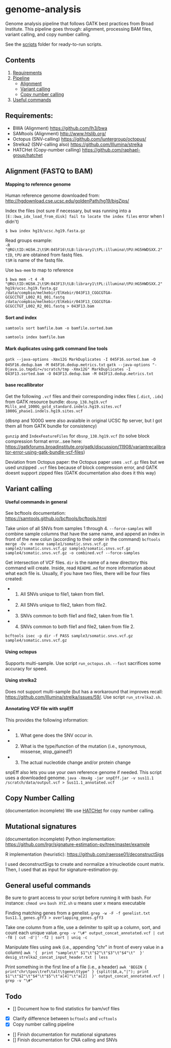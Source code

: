 # genome-analysis
Genome analysis pipeline that follows GATK best practices from Broad Institute. This pipeline goes through: alignment, processing BAM files, variant calling, and copy number calling. 

See the [scripts](https://github.com/programmingprincess/genome-analysis/tree/master/scripts) folder for ready-to-run scripts. 

## Contents ## 
1. [Requirements](#requirments)
2. [Pipeline](https://github.com/programmingprincess/genome-analysis/tree/master/scripts)
    - [Alignment](#alignment)
    - [Variant calling](#variantcalling)
    - [Copy number calling](#copynumbercalling)
3. [Useful commands](#commands)

## Requirements: 
<a name="requirments"></a>
* BWA (Alignment) https://github.com/lh3/bwa
* SAMtools (Alignment) http://www.htslib.org/
* Octopus (SNV-calling) https://github.com/luntergroup/octopus/
* Strelka2 (SNV-calling also) https://github.com/Illumina/strelka
* HATCHet (Copy-number calling) https://github.com/raphael-group/hatchet


## Alignment (FASTQ to BAM)
<a name="alignment"></a>
#### Mapping to reference genome 

Human reference genome downloaded from:
http://hgdownload.cse.ucsc.edu/goldenPath/hg19/bigZips/

Index the files (not sure if necessary, but was running into a `[E::bwa_idx_load_from_disk] fail to locate the index files` error when I didn't)

`$ bwa index hg19/ucsc.hg19.fasta.gz` 

Read groups example:  
`-R "@RG\tID:HG5H.2\tSM:045F16\tLB:library1\tPL:illumina\tPU:HG5HWDSXX.2"`  
`tID`, `tPU` are obtained from fastq files.   
`tSM` is name of the fastq file. 


Use `bwa-mem` to map to reference  

`$ bwa mem -t 4 -R "@RG\tID:HG5H.2\tSM:043F13\tLB:library1\tPL:illumina\tPU:HG5HWDSXX.2" hg19/ucsc.hg19.fasta.gz /data/compbio/melkebir/ElKebir/043F13_CGGCGTGA-GCGCCTGT_L002_R1_001.fastq /data/compbio/melkebir/ElKebir/043F13_CGGCGTGA-GCGCCTGT_L002_R2_001.fastq > 043F13.bam`

#### Sort and index 

`samtools sort bamfile.bam -o bamfile.sorted.bam`

`samtools index bamfile.bam` 

#### Mark duplicates using gatk command line tools

`gatk --java-options -Xmx12G MarkDuplicates -I 045F16.sorted.bam -O 045F16.dedup.bam -M 045F16.dedup.metrics.txt`
`gatk --java-options "-Djava.io.tmpdir=/scratch/tmp -Xmx12G" MarkDuplicates -I 043F13.sorted.bam -O 043F13.dedup.bam -M 043F13.dedup.metrics.txt`


#### base recallibrator 
Get the following `.vcf` files and their corresponding index files (`.dict`, `.idx`) from GATK resource bundle: 
`dbsnp_138.hg19.vcf`
`Mills_and_1000G_gold_standard.indels.hg19.sites.vcf`
`1000G_phase1.indels.hg19.sites.vcf`

(dbsnp and 1000G were also avaialble in original UCSC ftp server, but I got them all from GATK bundle for consistency)

`gunzip` and `IndexFeatureFiles` for `dbsnp_138.hg19.vcf` (to solve block compression format error...see here: https://gatkforums.broadinstitute.org/gatk/discussion/11908/variantrecalibrator-error-using-gatk-bundle-vcf-files)

Deviation from Octopus paper: the Octopus paper uses `.vcf.gz` files but we used unzipped `.vcf` files because of block compression error, and GATK doesnt support zipped files (GATK documentation also does it this way)



## Variant calling 
<a name="variantcalling"></a>

#### Useful commands in general

See bcftools documentation: https://samtools.github.io/bcftools/bcftools.html

Take union of all SNVs from samples 1 through 4. `--force-samples` will combine sample columns that have the same name, and append an index in front of the new colun (according to their order in the command)
`bcftools merge -Ov -m none sample1/somatic.snvs.vcf.gz sample2/somatic.snvs.vcf.gz sample3/somatic.snvs.vcf.gz sample4/somatic.snvs.vcf.gz -o combined.vcf --force-samples` 

Get intersection of VCF files. `dir` is the name of a new directory this command will create. Inside, read `README.md` for more information about what each file is. Usually, if you have two files, there will be four files created: 
- 1. All SNVs unique to file1, taken from file1. 
- 2. All SNVs unique to file2, taken from file2. 
- 3. SNVs common to both file1 and file2, taken from file 1.
- 4. SNVs common to both file1 and file2, taken from file 2.

`bcftools isec -p dir -f PASS sample3/somatic.snvs.vcf.gz sample4/somatic.snvs.vcf.gz` 


#### Using octopus 

Supports multi-sample. Use script `run_octopus.sh`. 
`--fast` sacrifices some accuracy for speed. 

#### Using strelka2 

Does not support multi-sample (but has a workaround that improves recall: https://github.com/Illumina/strelka/issues/59/.
Use script `run_strelka2.sh`. 


#### Annotating VCF file with snpEff 

This provides the following information: 
- 1. What gene does the SNV occur in.
- 2. What is the type/function of the mutation (i.e., synonymous, missense, stop_gained?)
- 3. The actual nucleotide change and/or protein change

snpEff also lets you use your own reference genome if needed. This script uses a downloaded genome. 
`java -Xmx4g -jar snpEff.jar -v sus11.1 /scratch/data/output.vcf > Sus11.1_annotated.vcf` 

## Copy Number Calling 
<a name="copynumber"></a>
(documentation incomplete)
We use [HATCHet](https://github.com/programmingprincess/genome-analysis/tree/master/scripts) for copy number calling. 

## Mutational signatures 
(documentation incomplete)
Python implementation: https://github.com/lrgr/signature-estimation-py/tree/master/example

R implementation (heuristic): https://github.com/raerose01/deconstructSigs

I used deconstructSigs to create and normalize a trinucleotide count matrix. Then, I used that as input for signature-estimation-py. 


## General useful commands 
<a name="commands"></a>

Be sure to grant access to your script before running it with bash. For instance:
`chmod u+x`
`bash XYZ.sh` 
u means user 
x means executable 

Finding matching genes from a genelist. 
`grep -w -F -f genelist.txt Sus11.1_genes.gff3 > overlapping_genes.gff3`

Take one column from a file, use a delimiter to split up a column, sort, and count each unique value. 
`grep -v "\#" output_concat_annotated.vcf | cut -f8 | cut -d'|' -f2 | sort | uniq -c`

Manipulate files using awk (i.e., appending "chr" in front of every value in a column)
`awk '{  print "sample\t" $1"\t"$2"\t"$3"\t"$4"\t"  }' desig_strelka2_concat_input_header.txt | less`

Print something in the first line of a file (i.e., a header)
`awk 'BEGIN { print"chr\tpos\tref\talt\tgene\ttype" } {split($8,a,"|"); print $1"\t"$2"\t"$4"\t"$5"\t"a[4]"\t"a[2]  }' output_concat_annotated.vcf | grep -v "\#"`

## Todo
- [] Document how to find statistics for bam/vcf files 
- [x] Clarify difference between `bcftools` and `vcftools`
- [x] Copy number calling pipeline 
- [] Finish documentation for mutational signatures 
- [] Finish documentation for CNA calling and SNVs 


